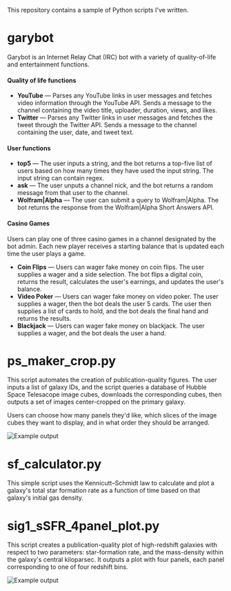 This repository contains a sample of Python scripts I've written.

# garybot
Garybot is an Internet Relay Chat (IRC) bot with a variety of quality-of-life and entertainment functions.

#### Quality of life functions
* **YouTube** — Parses any YouTube links in user messages and fetches video information through the YouTube API. Sends a message to the channel containing the video title, uploader, duration, views, and likes.
* **Twitter** — Parses any Twitter links in user messages and fetches the tweet through the Twitter API. Sends a message to the channel containing the user, date, and tweet text.

#### User functions
* **top5** — The user inputs a string, and the bot returns a top-five list of users based on how many times they have used the input string. The input string can contain regex.
* **ask** — The user unputs a channel nick, and the bot returns a random message from that user to the channel.
* **Wolfram|Alpha** — The user can submit a query to Wolfram|Alpha. The bot returns the response from the Wolfram|Alpha Short Answers API.

#### Casino Games
Users can play one of three casino games in a channel designated by the bot admin. Each new player receives a starting balance that is updated each time the user plays a game.
* **Coin Flips** — Users can wager fake money on coin flips. The user supplies a wager and a side selection. The bot flips a digital coin, returns the result, calculates the user's earnings, and updates the user's balance.
* **Video Poker** — Users can wager fake money on video poker. The user supplies a wager, then the bot deals the user 5 cards. The user then supplies a list of cards to hold, and the bot deals the final hand and returns the results.
* **Blackjack** — Users can wager fake money on blackjack. The user supplies a wager, and the bot deals the user a hand.

# ps_maker_crop.py
This script automates the creation of publication-quality figures. The user inputs a list of galaxy IDs, and the script queries a database of Hubble Space Telesacope image cubes, downloads the corresponding cubes, then outputs a set of images center-cropped on the primary galaxy.

Users can choose how many panels they'd like, which slices of the image cubes they want to display, and in what order they should be arranged.

![Example output](https://i.imgur.com/LtukLvd.png)

# sf_calculator.py
This simple script uses the Kennicutt–Schmidt law to calculate and plot a galaxy's total star formation rate as a function of time based on that galaxy's initial gas density.

# sig1_sSFR_4panel_plot.py
This script creates a publication-quality plot of high-redshift galaxies with respect to two parameters: star-formation rate, and the mass-density within the galaxy's central kiloparsec. It outputs a plot with four panels, each panel corresponding to one of four redshift bins.

![Example output](https://i.imgur.com/yeO2rhJ.png)
